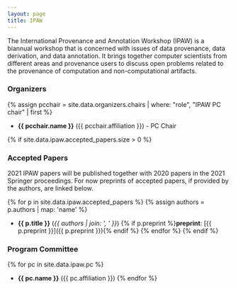 ```yaml
---
layout: page
title: IPAW
---
```


The International Provenance and Annotation Workshop (IPAW) is a biannual workshop that is concerned with issues of data provenance, data derivation, and data annotation. It brings together computer scientists from different areas and provenance users to discuss open problems related to the provenance of computation and non-computational artifacts.


### Organizers

{% assign pcchair = site.data.organizers.chairs | where: "role", "IPAW PC chair" | first %}
* **{{ pcchair.name }}** ({{ pcchair.affiliation }}) - PC Chair

{% if site.data.ipaw.accepted_papers.size > 0 %}
### Accepted Papers

2021 IPAW papers will be published together with 2020 papers in the 2021 Springer proceedings. For now preprints of accepted papers, if provided by the authors, are linked below.

{% for p in site.data.ipaw.accepted_papers %}
{% assign authors = p.authors | map: 'name' %}
* **{{ p.title }}** (*{{ authors | join: ', ' }}*) {% if p.preprint %}**preprint**: [{{ p.preprint }}]({{ p.preprint }}){% endif %}
{% endfor %}
{% endif %}

### Program Committee

{% for pc in site.data.ipaw.pc %}
* **{{ pc.name }}** ({{ pc.affiliation }})
{% endfor %}
